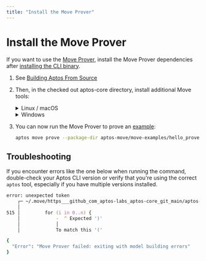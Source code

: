 ```yaml
---
title: "Install the Move Prover"
---
```


<!-- TODO: Move this under the Work with Move contracts page. -->

# Install the Move Prover

If you want to use the [Move Prover](../../../move/prover/index.md), install the Move Prover dependencies after [installing the CLI binary](.).

1. See [Building Aptos From Source](../../../guides/building-from-source.md)

2. Then, in the checked out aptos-core directory, install additional Move tools:
   <details>
   <summary>Linux / macOS</summary>

   1. Open a Terminal session.
   2. Run the dev setup script to prepare your environment: `./scripts/dev_setup.sh -yp`
   3. Update your current shell environment: `source ~/.profile`

   :::tip
   `dev_setup.sh -p` updates your `~./profile` with environment variables to support the installed Move Prover tools. You may need to set `.bash_profile` or `.zprofile` or other setup files for your shell.
   :::

   </details>
   <details>
   <summary>Windows</summary>

   1. Open a PowerShell terminal as an administrator.
   2. Run the dev setup script to prepare your environment: `PowerShell -ExecutionPolicy Bypass -File ./scripts/windows_dev_setup.ps1 -y`

   </details>

3. You can now run the Move Prover to prove an [example](https://github.com/aptos-labs/aptos-core/tree/main/aptos-move/move-examples/hello_prover):
   ```bash
   aptos move prove --package-dir aptos-move/move-examples/hello_prover/
   ```

## Troubleshooting

If you encounter errors like the one below when running the command, double-check your Aptos CLI version or verify that you're using the correct `aptos` tool, especially if you have multiple versions installed.

```zsh title=Output
error: unexpected token
    ┌─ ~/.move/https___github_com_aptos-labs_aptos-core_git_main/aptos-move/framework/aptos-framework/sources/randomness.move:515:16
    │
515 │         for (i in 0..n) {
    │             -  ^ Expected ')'
    │             │
    │             To match this '('

{
  "Error": "Move Prover failed: exiting with model building errors"
}
```
